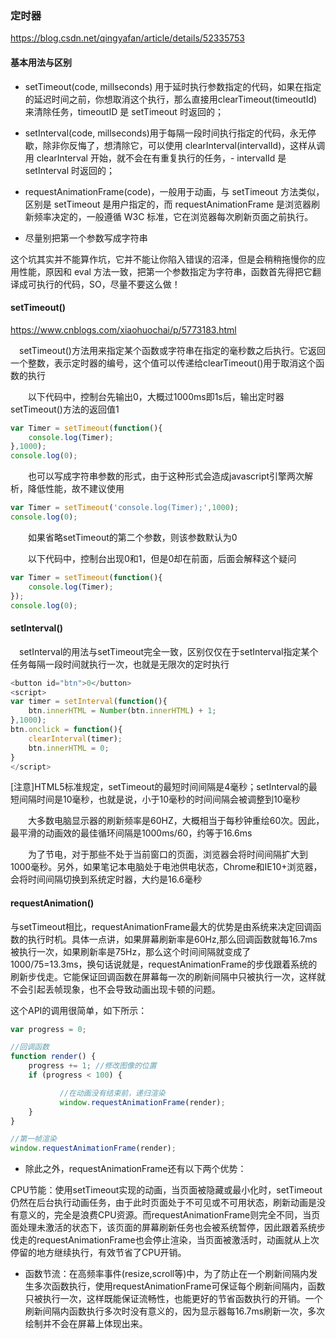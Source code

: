 ### 定时器
https://blog.csdn.net/qingyafan/article/details/52335753

#### 基本用法与区别

- setTimeout(code, millseconds) 用于延时执行参数指定的代码，如果在指定的延迟时间之前，你想取消这个执行，那么直接用clearTimeout(timeoutId)来清除任务，timeoutID 是 setTimeout 时返回的；
- setInterval(code, millseconds)用于每隔一段时间执行指定的代码，永无停歇，除非你反悔了，想清除它，可以使用 clearInterval(intervalId)，这样从调用 clearInterval 开始，就不会在有重复执行的任务，- intervalId 是 setInterval 时返回的；
- requestAnimationFrame(code)，一般用于动画，与 setTimeout 方法类似，区别是 setTimeout 是用户指定的，而 requestAnimationFrame 是浏览器刷新频率决定的，一般遵循 W3C 标准，它在浏览器每次刷新页面之前执行。

- 尽量别把第一个参数写成字符串

这个坑其实并不能算作坑，它并不能让你陷入错误的沼泽，但是会稍稍拖慢你的应用性能，原因和 eval 方法一致，把第一个参数指定为字符串，函数首先得把它翻译成可执行的代码，SO，尽量不要这么做！


#### setTimeout()
https://www.cnblogs.com/xiaohuochai/p/5773183.html

　setTimeout()方法用来指定某个函数或字符串在指定的毫秒数之后执行。它返回一个整数，表示定时器的编号，这个值可以传递给clearTimeout()用于取消这个函数的执行

　　以下代码中，控制台先输出0，大概过1000ms即1s后，输出定时器setTimeout()方法的返回值1
```` js
var Timer = setTimeout(function(){
    console.log(Timer);
},1000);
console.log(0);

````
　　也可以写成字符串参数的形式，由于这种形式会造成javascript引擎两次解析，降低性能，故不建议使用
``` js
var Timer = setTimeout('console.log(Timer);',1000);
console.log(0);
```
　　如果省略setTimeout的第二个参数，则该参数默认为0

　　以下代码中，控制台出现0和1，但是0却在前面，后面会解释这个疑问
``` js
var Timer = setTimeout(function(){
    console.log(Timer);
});
console.log(0);
```
#### setInterval()
　setInterval的用法与setTimeout完全一致，区别仅仅在于setInterval指定某个任务每隔一段时间就执行一次，也就是无限次的定时执行
``` js
<button id="btn">0</button>
<script>
var timer = setInterval(function(){
    btn.innerHTML = Number(btn.innerHTML) + 1;
},1000);
btn.onclick = function(){
    clearInterval(timer);
    btn.innerHTML = 0;
}
</script>
```
[注意]HTML5标准规定，setTimeout的最短时间间隔是4毫秒；setInterval的最短间隔时间是10毫秒，也就是说，小于10毫秒的时间间隔会被调整到10毫秒

　　大多数电脑显示器的刷新频率是60HZ，大概相当于每秒钟重绘60次。因此，最平滑的动画效的最佳循环间隔是1000ms/60，约等于16.6ms

　　为了节电，对于那些不处于当前窗口的页面，浏览器会将时间间隔扩大到1000毫秒。另外，如果笔记本电脑处于电池供电状态，Chrome和IE10+浏览器，会将时间间隔切换到系统定时器，大约是16.6毫秒



#### requestAnimation()
与setTimeout相比，requestAnimationFrame最大的优势是由系统来决定回调函数的执行时机。具体一点讲，如果屏幕刷新率是60Hz,那么回调函数就每16.7ms被执行一次，如果刷新率是75Hz，那么这个时间间隔就变成了1000/75=13.3ms，换句话说就是，requestAnimationFrame的步伐跟着系统的刷新步伐走。它能保证回调函数在屏幕每一次的刷新间隔中只被执行一次，这样就不会引起丢帧现象，也不会导致动画出现卡顿的问题。

这个API的调用很简单，如下所示：
```` js
var progress = 0;

//回调函数
function render() {
    progress += 1; //修改图像的位置
    if (progress < 100) {

           //在动画没有结束前，递归渲染
           window.requestAnimationFrame(render);
    }
}

//第一帧渲染
window.requestAnimationFrame(render);
````

- 除此之外，requestAnimationFrame还有以下两个优势：

CPU节能：使用setTimeout实现的动画，当页面被隐藏或最小化时，setTimeout 仍然在后台执行动画任务，由于此时页面处于不可见或不可用状态，刷新动画是没有意义的，完全是浪费CPU资源。而requestAnimationFrame则完全不同，当页面处理未激活的状态下，该页面的屏幕刷新任务也会被系统暂停，因此跟着系统步伐走的requestAnimationFrame也会停止渲染，当页面被激活时，动画就从上次停留的地方继续执行，有效节省了CPU开销。

- 函数节流：在高频率事件(resize,scroll等)中，为了防止在一个刷新间隔内发生多次函数执行，使用requestAnimationFrame可保证每个刷新间隔内，函数只被执行一次，这样既能保证流畅性，也能更好的节省函数执行的开销。一个刷新间隔内函数执行多次时没有意义的，因为显示器每16.7ms刷新一次，多次绘制并不会在屏幕上体现出来。